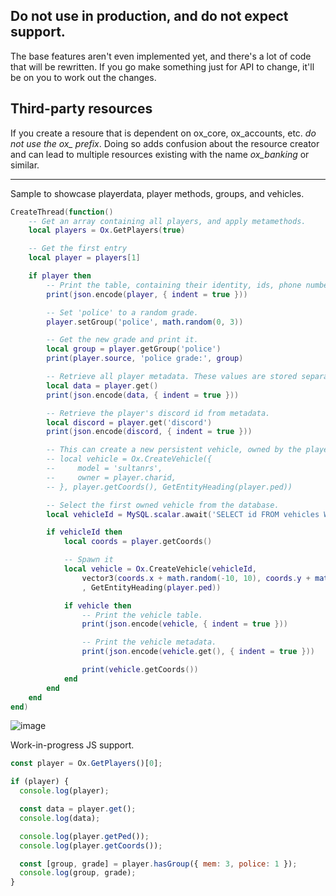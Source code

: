 ## Do not use in production, and do not expect support.
The base features aren't even implemented yet, and there's a lot of code that will be rewritten.
If you go make something just for API to change, it'll be on you to work out the changes.

## Third-party resources
If you create a resoure that is dependent on ox_core, ox_accounts, etc. *do not use the ox_ prefix*.
Doing so adds confusion about the resource creator and can lead to multiple resources existing with the name _ox_banking_ or similar.

---

Sample to showcase playerdata, player methods, groups, and vehicles.

```lua
CreateThread(function()
    -- Get an array containing all players, and apply metamethods.
    local players = Ox.GetPlayers(true)

    -- Get the first entry
    local player = players[1]

    if player then
        -- Print the table, containing their identity, ids, phone number, etc.
        print(json.encode(player, { indent = true }))

        -- Set 'police' to a random grade.
        player.setGroup('police', math.random(0, 3))

        -- Get the new grade and print it.
        local group = player.getGroup('police')
        print(player.source, 'police grade:', group)

        -- Retrieve all player metadata. These values are stored separately from the standard 'player' table.
        local data = player.get()
        print(json.encode(data, { indent = true }))

        -- Retrieve the player's discord id from metadata.
        local discord = player.get('discord')
        print(json.encode(discord, { indent = true }))

        -- This can create a new persistent vehicle, owned by the player.
        -- local vehicle = Ox.CreateVehicle({
        --     model = 'sultanrs',
        --     owner = player.charid,
        -- }, player.getCoords(), GetEntityHeading(player.ped))

        -- Select the first owned vehicle from the database.
        local vehicleId = MySQL.scalar.await('SELECT id FROM vehicles WHERE owner = ? LIMIT 1', { player.charid })

        if vehicleId then
            local coords = player.getCoords()

            -- Spawn it
            local vehicle = Ox.CreateVehicle(vehicleId,
                vector3(coords.x + math.random(-10, 10), coords.y + math.random(-10, 10), coords.z + math.random(-10, 10))
                , GetEntityHeading(player.ped))

            if vehicle then
                -- Print the vehicle table.
                print(json.encode(vehicle, { indent = true }))

                -- Print the vehicle metadata.
                print(json.encode(vehicle.get(), { indent = true }))

                print(vehicle.getCoords())
            end
        end
    end
end)

```

![image](https://user-images.githubusercontent.com/65407488/174664196-181ffe51-a21f-40c2-9ffa-7d582f7de876.png)


Work-in-progress JS support.

```js
const player = Ox.GetPlayers()[0];

if (player) {
  console.log(player);

  const data = player.get();
  console.log(data);

  console.log(player.getPed());
  console.log(player.getCoords());

  const [group, grade] = player.hasGroup({ mem: 3, police: 1 });
  console.log(group, grade);
}
```
